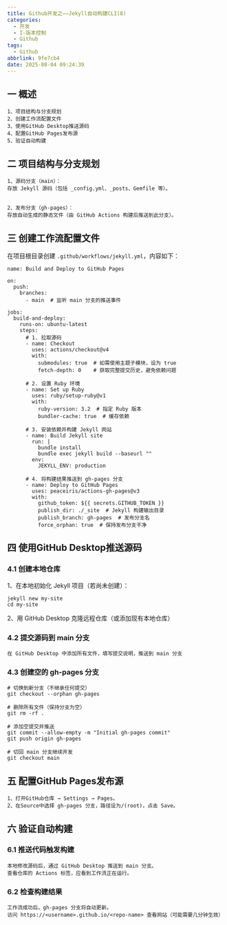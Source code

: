 ```yaml
---
title: Github开发之——Jekyll自动构建CLI(8)
categories:
  - 开发
  - I-版本控制
  - Github
tags:
  - Github
abbrlink: 9fe7cb4
date: 2025-08-04 09:24:39
---
```

## 一 概述

```
1、项目结构与分支规划
2、创建工作流配置文件
3、使用GitHub Desktop推送源码
4、配置GitHub Pages发布源
5、验证自动构建
```

<!--more-->

## 二 项目结构与分支规划

```
1、源码分支（main）：
存放 Jekyll 源码（包括 _config.yml、_posts、Gemfile 等）。


2、发布分支（gh-pages）：
存放自动生成的静态文件（由 GitHub Actions 构建后推送到此分支）。
```

## 三 创建工作流配置文件

在项目根目录创建 `.github/workflows/jekyll.yml`，内容如下：

```
name: Build and Deploy to GitHub Pages

on:
  push:
    branches:
      - main  # 监听 main 分支的推送事件

jobs:
  build-and-deploy:
    runs-on: ubuntu-latest
    steps:
      # 1. 拉取源码
      - name: Checkout
        uses: actions/checkout@v4
        with:
          submodules: true  # 如需使用主题子模块，设为 true
          fetch-depth: 0    # 获取完整提交历史，避免依赖问题

      # 2. 设置 Ruby 环境
      - name: Set up Ruby
        uses: ruby/setup-ruby@v1
        with:
          ruby-version: 3.2  # 指定 Ruby 版本
          bundler-cache: true  # 缓存依赖

      # 3. 安装依赖并构建 Jekyll 网站
      - name: Build Jekyll site
        run: |
          bundle install
          bundle exec jekyll build --baseurl ""
        env:
          JEKYLL_ENV: production

      # 4. 将构建结果推送到 gh-pages 分支
      - name: Deploy to GitHub Pages
        uses: peaceiris/actions-gh-pages@v3
        with:
          github_token: ${{ secrets.GITHUB_TOKEN }}
          publish_dir: ./_site  # Jekyll 构建输出目录
          publish_branch: gh-pages  # 发布分支名
          force_orphan: true  # 保持发布分支干净
```

## 四 使用GitHub Desktop推送源码

### 4.1 创建本地仓库

1、在本地初始化 Jekyll 项目（若尚未创建）：

```
jekyll new my-site
cd my-site
```

2、用 GitHub Desktop 克隆远程仓库（或添加现有本地仓库）

### 4.2 提交源码到 main 分支

```
在 GitHub Desktop 中添加所有文件，填写提交说明，推送到 main 分支
```

### 4.3 创建空的 gh-pages 分支

```
# 切换到新分支（不继承任何提交）
git checkout --orphan gh-pages

# 删除所有文件（保持分支为空）
git rm -rf .

# 添加空提交并推送
git commit --allow-empty -m "Initial gh-pages commit"
git push origin gh-pages

# 切回 main 分支继续开发
git checkout main
```

## 五 配置GitHub Pages发布源

```
1、打开GitHub仓库 → Settings → Pages。
2、在Source中选择 gh-pages 分支，路径设为/(root)，点击 Save。
```

## 六 验证自动构建

### 6.1 推送代码触发构建

```
本地修改源码后，通过 GitHub Desktop 推送到 main 分支。
查看仓库的 Actions 标签，应看到工作流正在运行。
```

### 6.2 检查构建结果

```
工作流成功后，gh-pages 分支将自动更新。
访问 https://<username>.github.io/<repo-name> 查看网站（可能需要几分钟生效）
```

